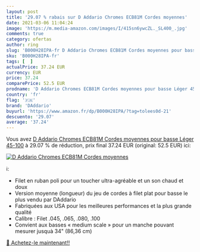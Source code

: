 ```yaml
---
layout: post
title: '29.07 % rabais sur D Addario Chromes ECB81M Cordes moyennes'
date: 2021-03-06 11:04:24
image: 'https://m.media-amazon.com/images/I/415sn6ywcZL._SL400_.jpg'
comments: true
category: ofertas
author: ring
slug: 'B000H28IPA-fr D Addario Chromes ECB81M Cordes moyennes pour basse Léger...'
sku: 'B000H28IPA-fr'
tags: [  ]
actualPrice: 37.24 EUR
currency: EUR
price: 37.24
comparePrice: 52.5 EUR
prodname: 'D Addario Chromes ECB81M Cordes moyennes pour basse Léger 45-100'
country: 'fr'
flag: '🇫🇷'
brand: 'DAddario'
buyurl: 'https://www.amazon.fr/dp/B000H28IPA/?tag=tolees0d-21'
descuento: '29.07'
average: '37.24'
---
```


Vous avez [D Addario Chromes ECB81M Cordes moyennes pour basse Léger 45-100](https://www.amazon.fr/dp/B000H28IPA/?tag=tolees0d-21)  à  29.07 % de réduction, prix final  37.24 EUR (original: 52.5 EUR) ici:

[![D Addario Chromes ECB81M Cordes moyennes](https://m.media-amazon.com/images/I/415sn6ywcZL._SL400_.jpg)](https://www.amazon.fr/dp/B000H28IPA/?tag=tolees0d-21)

ℹ️:

- Filet en ruban poli pour un toucher ultra-agréable et un son chaud et doux
- Version moyenne (longueur) du jeu de cordes à filet plat pour basse le plus vendu par DAddario
- Fabriquées aux USA pour les meilleures performances et la plus grande qualité
- Calibre : Filet .045, .065, .080, .100
- Convient aux basses « medium scale » pour un manche pouvant mesurer jusquà 34" (86,36 cm)

[🛒 Achetez-le maintenant!!](https://www.amazon.fr/dp/B000H28IPA/?tag=tolees0d-21)
